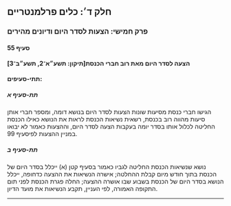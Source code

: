 ## חלק ד׳: כלים פרלמנטריים

### פרק חמישי: הצעות לסדר היום ודיונים מהירים

#### סעיף 55

**הצעה לסדר היום מאת רוב חברי הכנסת[תיקון: תשע״א־2, תשע״ב־3]**



#### תתי-סעיפים:

##### תת-סעיף א

הגישו חברי
 כנסת מסיעות שונות הצעות לסדר היום בנושא דומה, ומספר חברי אותן סיעות 
מהווה רוב בכנסת, רשאית נשיאות הכנסת לראות את הנושא כאילו הכנסת החליטה 
לכלול אותו בסדר יומה בעקבות הצעה לסדר היום, וההצעות כאמור לא יבואו 
במניין ההצעות לפיסעיף 99.

##### תת-סעיף ב

נושא 
שנשיאות הכנסת החליטה לגביו כאמור בסעיף קטן (א) ייכלל בסדר היום של הכנסת 
בתוך חודש מיום קבלת ההחלטה; אישרה הנשיאות את ההצעה כדחופה, ייכלל הנושא 
בסדר היום של הכנסת בשבוע שבו אושרה ההצעה; החלה פגרת הכנסת לפני תום 
התקופה האמורה, לפי העניין, תקבע הנשיאות את מועד הדיון.

----

